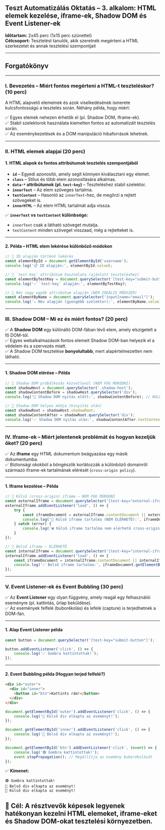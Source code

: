 ## **Teszt Automatizálás Oktatás – 3. alkalom: HTML elemek kezelése, iframe-ek, Shadow DOM és Event Listener-ek**

**Időtartam:** 2x45 perc (1x15 perc szünettel)  
**Célcsoport:** Tesztelést tanulók, akik szeretnék megérteni a HTML szerkezetet és annak tesztelési szempontjait  

---

## **Forgatókönyv**

---

### **I. Bevezetés – Miért fontos megérteni a HTML-t teszteléskor? (10 perc)**

A HTML alapvető elemeinek és azok viselkedésének ismerete kulcsfontosságú a tesztelés során. Néhány példa, hogy miért:

✅ Egyes elemek nehezen érhetők el (pl. Shadow DOM, Iframe-ek).  
✅ Stabil szelektorok használata kiemelten fontos az automatizált tesztelés során.  
✅ Az eseménykezelések és a DOM manipuláció hibaforrások lehetnek.  

---

### **II. HTML elemek alapjai (20 perc)**

#### **1. HTML alapok és fontos attribútumok tesztelés szempontjából**
- **`id`** – Egyedi azonosító, amely segít könnyen kiválasztani egy elemet.
- **`class`** – Stílus és több elem azonosítására alkalmas.
- **`data-*` attribútumok (pl. `test-key`)** – Teszteléshez stabil szelektor.
- **`innerText`** – Az elem szöveges tartalma.
- **`textContent`** – Hasonló az `innerText`-hez, de megőrzi a rejtett szövegeket is.
- **`innerHTML`** – Az elem HTML tartalmát adja vissza.

✅ **`innerText` vs `textContent` különbsége:**  
- `innerText` csak a látható szöveget mutatja.  
- `textContent` minden szöveget visszaad, még a rejtetteket is.

---

#### **2. Példa – HTML elem lekérése különböző módokon**
```javascript
// 🔹 ID alapján történő lekérés
const elementById = document.getElementById('username');
console.log('📋 ID alapján:', elementById.value);

// 🔹 `test-key` attribútum használata (ajánlott teszteléshez)
const elementByTestKey = document.querySelector('[test-key="submit-button"]');
console.log('✅ `test-key` alapján:', elementByTestKey);

// 🔹 Név vagy egyéb attribútum alapján (NEM IDEÁLIS MÓDSZER)
const elementByName = document.querySelector('input[name="email"]');
console.log('⚠️ Név alapján (gyengébb szelektor):', elementByName.value);
```

---

### **III. Shadow DOM – Mi ez és miért fontos? (20 perc)**

✅ A **Shadow DOM** egy különálló DOM-fában lévő elem, amely elszigetelt a fő DOM-tól.  
✅ Egyes webalkalmazások fontos elemeit Shadow DOM-ban helyezik el a védelem és a szervezés miatt.  
✅ A Shadow DOM tesztelése **bonyolultabb**, mert alapértelmezetten nem látható.

---

#### **1. Shadow DOM elérése – Példa**
```javascript
// 🔹 Shadow DOM próbálkozás közvetlenül (NEM FOG MŰKÖDNI)
const shadowHost = document.querySelector('.shadow-host');
const shadowContentBefore = shadowHost.querySelector('div');
console.log('🚫 Shadow DOM nyitás előtt:', shadowContentBefore); // NULL

// 🔹 Shadow DOM helyes módja (kinyitás után)
const shadowRoot = shadowHost.shadowRoot;
const shadowContentAfter = shadowRoot.querySelector('div');
console.log('✅ Shadow DOM nyitás után:', shadowContentAfter.textContent);
```

---

### **IV. Iframe-ek – Miért jelentenek problémát és hogyan kezeljük őket? (20 perc)**

✅ Az **iframe** egy HTML dokumentum beágyazása egy másik dokumentumba.  
✅ Biztonsági okokból a böngészők korlátozzák a különböző domainről származó iframe-ek tartalmának elérését (`cross-origin policy`).  

---

#### **1. Iframe kezelése – Példa**
```javascript
// 🔹 Külső (cross-origin) iframe – NEM FOG MŰKÖDNI
const externalIframe = document.querySelector('[test-key="external-iframe"]');
externalIframe.addEventListener('load', () => {
    try {
        const iframeDocument = externalIframe.contentDocument || externalIframe.contentWindow.document;
        console.log('🚫 Külső iframe tartalma (NEM ELÉRHETŐ):', iframeDocument.body.innerHTML);
    } catch (error) {
        console.log('❌ Külső iframe tartalma nem elérhető cross-origin policy miatt.');
    }
});

// 🔹 Belső iframe – ELÉRHETŐ
const internalIframe = document.querySelector('[test-key="internal-iframe"]');
internalIframe.addEventListener('load', () => {
    const iframeDocument = internalIframe.contentDocument || internalIframe.contentWindow.document;
    console.log('✅ Belső iframe tartalma:', iframeDocument.getElementById('iframe-text').textContent);
});
```

---

### **V. Event Listener-ek és Event Bubbling (30 perc)**

✅ Az **Event Listener** egy olyan függvény, amely reagál egy felhasználói eseményre (pl. kattintás, űrlap beküldése).  
✅ Az események felfelé (buborékolás) és lefelé (capture) is terjedhetnek a DOM-fán.  

---

#### **1. Alap Event Listener példa**
```javascript
const button = document.querySelector('[test-key="submit-button"]');

button.addEventListener('click', () => {
    console.log('✅ Gombra kattintottak!');
});
```

---

#### **2. Event Bubbling példa (Hogyan terjed felfelé?)**
```html
<div id="outer">
  <div id="inner">
    <button id="btn">Kattints rám!</button>
  </div>
</div>
```

```javascript
document.getElementById('outer').addEventListener('click', () => {
    console.log('🔺 Külső div elkapta az eseményt!');
});

document.getElementById('inner').addEventListener('click', () => {
    console.log('🔹 Belső div elkapta az eseményt!');
});

document.getElementById('btn').addEventListener('click', (event) => {
    console.log('🟢 Gombra kattintottak!');
    event.stopPropagation(); // Megállítja az esemény buborékolását
});
```

✅ **Kimenet:**  
```
🟢 Gombra kattintottak!
🔹 Belső div elkapta az eseményt!
🔺 Külső div elkapta az eseményt!
```

## 🚀 **Cél:** A résztvevők képesek legyenek hatékonyan kezelni HTML elemeket, iframe-eket és Shadow DOM-okat tesztelési környezetben.